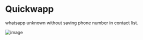 # Quickwapp 

whatsapp unknown without saving phone number in contact list.


![image](https://github.com/vikashchand/QuickWhatsapp/assets/72156896/92183b00-13c0-4afa-9502-b940680da68e)


